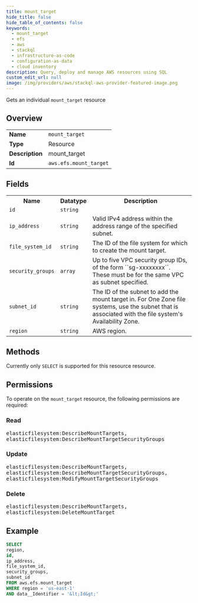 ```yaml
---
title: mount_target
hide_title: false
hide_table_of_contents: false
keywords:
  - mount_target
  - efs
  - aws
  - stackql
  - infrastructure-as-code
  - configuration-as-data
  - cloud inventory
description: Query, deploy and manage AWS resources using SQL
custom_edit_url: null
image: /img/providers/aws/stackql-aws-provider-featured-image.png
---
```

Gets an individual <code>mount_target</code> resource

## Overview
<table><tbody>
<tr><td><b>Name</b></td><td><code>mount_target</code></td></tr>
<tr><td><b>Type</b></td><td>Resource</td></tr>
<tr><td><b>Description</b></td><td>mount_target</td></tr>
<tr><td><b>Id</b></td><td><code>aws.efs.mount_target</code></td></tr>
</tbody></table>

## Fields
<table><tbody>
<tr><th>Name</th><th>Datatype</th><th>Description</th></tr>
<tr><td><code>id</code></td><td><code>string</code></td><td></td></tr>
<tr><td><code>ip_address</code></td><td><code>string</code></td><td>Valid IPv4 address within the address range of the specified subnet.</td></tr>
<tr><td><code>file_system_id</code></td><td><code>string</code></td><td>The ID of the file system for which to create the mount target.</td></tr>
<tr><td><code>security_groups</code></td><td><code>array</code></td><td>Up to five VPC security group IDs, of the form ``sg-xxxxxxxx``. These must be for the same VPC as subnet specified.</td></tr>
<tr><td><code>subnet_id</code></td><td><code>string</code></td><td>The ID of the subnet to add the mount target in. For One Zone file systems, use the subnet that is associated with the file system's Availability Zone.</td></tr>
<tr><td><code>region</code></td><td><code>string</code></td><td>AWS region.</td></tr>

</tbody></table>

## Methods
Currently only <code>SELECT</code> is supported for this resource resource.

## Permissions

To operate on the <code>mount_target</code> resource, the following permissions are required:

### Read
<pre>
elasticfilesystem:DescribeMountTargets,
elasticfilesystem:DescribeMountTargetSecurityGroups</pre>

### Update
<pre>
elasticfilesystem:DescribeMountTargets,
elasticfilesystem:DescribeMountTargetSecurityGroups,
elasticfilesystem:ModifyMountTargetSecurityGroups</pre>

### Delete
<pre>
elasticfilesystem:DescribeMountTargets,
elasticfilesystem:DeleteMountTarget</pre>


## Example
```sql
SELECT
region,
id,
ip_address,
file_system_id,
security_groups,
subnet_id
FROM aws.efs.mount_target
WHERE region = 'us-east-1'
AND data__Identifier = '&lt;Id&gt;'
```
